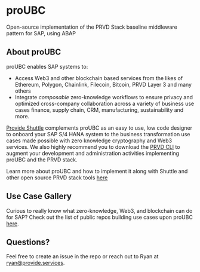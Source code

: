 # proUBC

Open-source implementation of the PRVD Stack baseline middleware pattern for SAP, using ABAP

## About proUBC
proUBC enables SAP systems to:
- Access Web3 and other blockchain based services from the likes of Ethereum, Polygon, Chainlink, Filecoin, Bitcoin, PRVD Layer 3 and many others
- Integrate *composable* zero-knowledge workflows to ensure privacy and optimized cross-company collaboration across a variety of business use cases finance, supply chain, CRM, manufacturing, sustainability and more.

[Provide Shuttle](https://shuttle.provide.services) complements proUBC as an easy to use, low code designer to onboard your SAP S/4 HANA system to the business transformation use cases made possible with zero knowledge cryptography and Web3 services. We also highly recommend you to download the [PRVD CLI](https://github.com/provideplatform/provide-cli) to augment your development and administration activities implementing proUBC and the PRVD stack.

Learn more about proUBC and how to implement it along with Shuttle and other open source PRVD stack tools [here](https://docs.provide.services/proubc)


## Use Case Gallery

Curious to really know what zero-knowledge, Web3, and blockchain can do for SAP? Check out the list of public repos building use cases upon proUBC [here](./USECASES.md).

## Questions?

Feel free to create an issue in the repo or reach out to Ryan at ryan@provide.services. 
